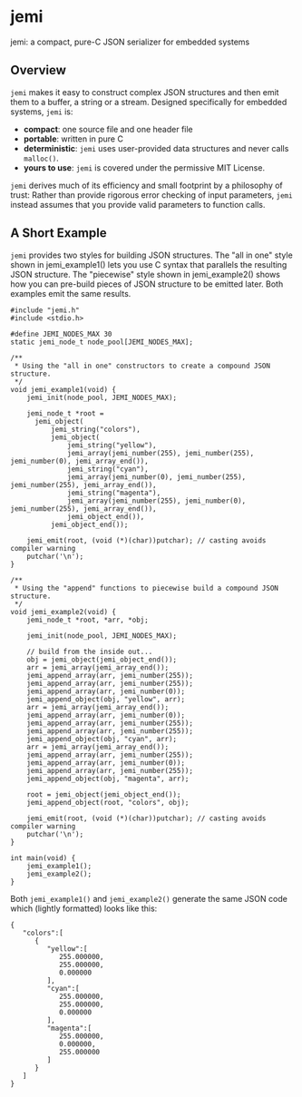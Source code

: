 # jemi
jemi: a compact, pure-C JSON serializer for embedded systems

## Overview

`jemi` makes it easy to construct complex JSON structures and then emit them
to a buffer, a string or a stream.  Designed specifically for embedded systems,
`jemi` is:
* **compact**: one source file and one header file
* **portable**: written in pure C
* **deterministic**: `jemi` uses user-provided data structures and never calls
`malloc()`.
* **yours to use**: `jemi` is covered under the permissive MIT License.

`jemi` derives much of its efficiency and small footprint by a philosophy of
trust: Rather than provide rigorous error checking of input parameters,
`jemi` instead assumes that you provide valid parameters to function calls.


## A Short Example


`jemi` provides two styles for building JSON structures.  The "all in one" style
shown in jemi_example1() lets you use C syntax that parallels the resulting JSON
structure.  The "piecewise" style shown in jemi_example2() shows how you can
pre-build pieces of JSON structure to be emitted later.  Both examples emit the
same results.

```
#include "jemi.h"
#include <stdio.h>

#define JEMI_NODES_MAX 30
static jemi_node_t node_pool[JEMI_NODES_MAX];

/**
 * Using the "all in one" constructors to create a compound JSON structure.
 */
void jemi_example1(void) {
    jemi_init(node_pool, JEMI_NODES_MAX);

    jemi_node_t *root =
      jemi_object(
          jemi_string("colors"),
          jemi_object(
              jemi_string("yellow"),
              jemi_array(jemi_number(255), jemi_number(255), jemi_number(0), jemi_array_end()),
              jemi_string("cyan"),
              jemi_array(jemi_number(0), jemi_number(255), jemi_number(255), jemi_array_end()),
              jemi_string("magenta"),
              jemi_array(jemi_number(255), jemi_number(0), jemi_number(255), jemi_array_end()),
              jemi_object_end()),
          jemi_object_end());

    jemi_emit(root, (void (*)(char))putchar); // casting avoids compiler warning
    putchar('\n');
}

/**
 * Using the "append" functions to piecewise build a compound JSON structure.
 */
void jemi_example2(void) {
    jemi_node_t *root, *arr, *obj;

    jemi_init(node_pool, JEMI_NODES_MAX);

    // build from the inside out...
    obj = jemi_object(jemi_object_end());
    arr = jemi_array(jemi_array_end());
    jemi_append_array(arr, jemi_number(255));
    jemi_append_array(arr, jemi_number(255));
    jemi_append_array(arr, jemi_number(0));
    jemi_append_object(obj, "yellow", arr);
    arr = jemi_array(jemi_array_end());
    jemi_append_array(arr, jemi_number(0));
    jemi_append_array(arr, jemi_number(255));
    jemi_append_array(arr, jemi_number(255));
    jemi_append_object(obj, "cyan", arr);
    arr = jemi_array(jemi_array_end());
    jemi_append_array(arr, jemi_number(255));
    jemi_append_array(arr, jemi_number(0));
    jemi_append_array(arr, jemi_number(255));
    jemi_append_object(obj, "magenta", arr);

    root = jemi_object(jemi_object_end());
    jemi_append_object(root, "colors", obj);

    jemi_emit(root, (void (*)(char))putchar); // casting avoids compiler warning
    putchar('\n');
}

int main(void) {
    jemi_example1();
    jemi_example2();
}
```
Both `jemi_example1()` and `jemi_example2()` generate the same JSON code which (lightly formatted) looks like this:
```
{
   "colors":[
      {
         "yellow":[
            255.000000,
            255.000000,
            0.000000
         ],
         "cyan":[
            255.000000,
            255.000000,
            0.000000
         ],
         "magenta":[
            255.000000,
            0.000000,
            255.000000
         ]
      }
   ]
}
```
